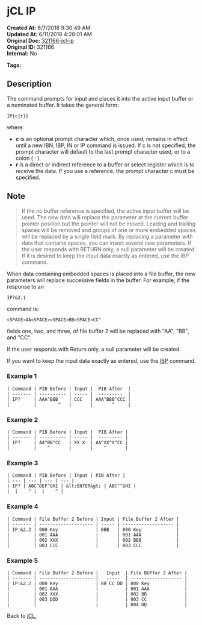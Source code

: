 # jCL IP

**Created At:** 6/7/2018 9:30:49 AM  
**Updated At:** 6/11/2018 4:28:01 AM  
**Original Doc:** [321166-jcl-ip](https://docs.jbase.com/45792-jcl/321166-jcl-ip)  
**Original ID:** 321166  
**Internal:** No  

**Tags:**
<badge text='input' vertical='middle' />
<badge text='file' vertical='middle' />
<badge text='buffer' vertical='middle' />
<badge text='jcl' vertical='middle' />

## Description

The command prompts for input and places it into the active input buffer or a nominated buffer. It takes the general form:

```
IP{c{r}}
```

where:

- **c** is an optional prompt character which, once used, remains in effect until a new IBN, IBP, IN or IP command is issued. If c is not specified, the prompt character will default to the last prompt character used, or to a colon ( : ).
- **r** is a direct or indirect reference to a buffer or select register which is to receive the data. If you use a reference, the prompt character c must be specified.

## Note

> If the no buffer reference is specified, the active input buffer will be used. The new data will replace the parameter at the current buffer pointer position but the pointer will not be moved. Leading and trailing spaces will be removed and groups of one or more embedded spaces will be replaced by a single field mark. By replacing a parameter with data that contains spaces, you can insert several new parameters. If the user responds with RETURN only, a null parameter will be created. If it is desired to keep the input data exactly as entered, use the IBP command.

When data containing embedded spaces is placed into a file buffer, the new parameters will replace successive fields in the buffer. For example, if the response to an

```
IP?&2.1
```

command is:

```
<SPACE>AA<SPACE><SPACE>BB<SPACE>CC"
```

fields one, two, and three, of file buffer 2 will be replaced with "AA", "BB", and "CC".

If the user responds with Return only, a null parameter will be created.  

If you want to keep the input data exactly as entered, use the [IBP](./../jcl-ibp/README.md) command.  

### Example 1

```
| Command | PIB Before | Input |  PIB After  |
| ------- | ---------- | ----- |  ---------  |
| IP?     | AAA^BBB    | CCC   | AAA^BBB^CCC |
|         |        ^   |       |       ^     |
```

### Example 2

```
| Command | PIB Before | Input |  PIB After |
| ------- | ---------- | ----- |  --------- |
| IP?     | AA^BB^CC   | XX X  | AA^XX^X^CC |
|         |    ^       |       |    ^       |
```

### Example 3

```
| Command | PIB Before | Input | PIB After |
| --- | --- | --- | --- |
| IP? | ABC^DEF^GHI | &lt;ENTER&gt; | ABC^^GHI |
|  |    ^ |  |    ^ |
```

### Example 4

```
| Command | File Buffer 2 Before | Input | File Buffer 2 After |
| ------- | -------------------- | ----- | ------------------- |
| IP:&2.2 | 000 Key              | BBB   | 000 Key             |
|         | 001 AAA              |       | 001 AAA             |
|         | 002 XXX              |       | 002 BBB             |
|         | 003 CCC              |       | 003 CCC             |
```

### Example 5

```
| Command | File Buffer 2 Before |   Input  | File BUffer 2 After |
| ------- | -------------------- |   -----  | ------------------- |
| IP:&2.2 | 000 Key              | BB CC DD | 000 Key             |
|         | 001 AAA              |          | 001 AAA             |
|         | 002 XXX              |          | 002 BB              |
|         | 003 DDD              |          | 003 CC              |
|         |                      |          | 004 DD              |
```

Back to [jCL.](./../README.md)
